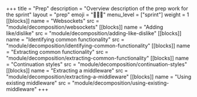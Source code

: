 +++
title = "Prep"
description = "Overview description of the prep work for the sprint"
layout = "prep"
emoji = "🧑🏾‍💻"
menu_level = ["sprint"]
weight = 1
[[blocks]]
name = "Websockets"
src = "module/decomposition/websockets"
[[blocks]]
name = "Adding like/dislike"
src = "module/decomposition/adding-like-dislike"
[[blocks]]
name = "Identifying common functionality"
src = "module/decomposition/identifying-common-functionality"
[[blocks]]
name = "Extracting common functionality"
src = "module/decomposition/extracting-common-functionality"
[[blocks]]
name = "Continuation styles"
src = "module/decomposition/continuation-styles"
[[blocks]]
name = "Extracting a middleware"
src = "module/decomposition/extracting-a-middleware"
[[blocks]]
name = "Using existing middleware"
src = "module/decomposition/using-existing-middleware"
+++
